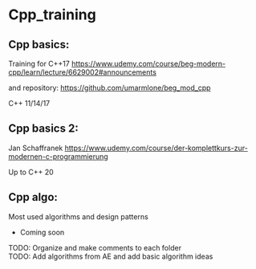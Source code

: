 # Cpp_training
## Cpp basics:
Training for C++17
https://www.udemy.com/course/beg-modern-cpp/learn/lecture/6629002#announcements 

and repository:
https://github.com/umarmlone/beg_mod_cpp

C++ 11/14/17
## Cpp basics 2:
Jan Schaffranek
https://www.udemy.com/course/der-komplettkurs-zur-modernen-c-programmierung

Up to C++ 20
## Cpp algo:
Most used algorithms and design patterns
- Coming soon

TODO: Organize and make comments to each folder</br>
TODO: Add algorithms from AE and add basic algorithm ideas
